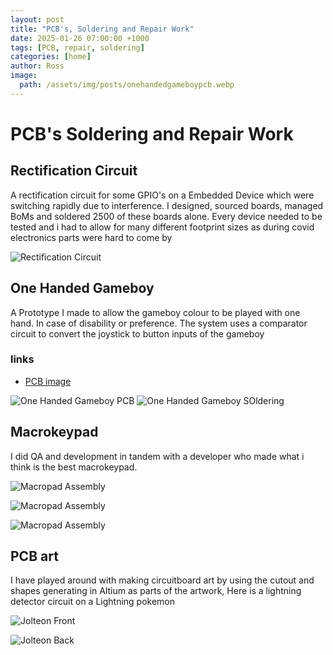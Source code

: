 ```yaml
---
layout: post
title: "PCB's, Soldering and Repair Work"
date: 2025-01-26 07:00:00 +1000
tags: [PCB, repair, soldering]
categories: [home]
author: Ross
image: 
  path: /assets/img/posts/onehandedgameboypcb.webp
---
```

# PCB's Soldering and Repair Work

## Rectification Circuit

A rectification circuit for some GPIO's on a Embedded Device which were switching rapidly due to interference. I designed, sourced boards, managed BoMs and soldered 2500 of these boards alone. Every device needed to be tested and i had to allow for many different footprint sizes as during covid electronics parts were hard to come by 

![Rectification Circuit](/assets/img/posts/gpiorectifier.webp)

## One Handed Gameboy

A Prototype I made to allow the gameboy colour to be played with one hand. In case of disability or preference. The system uses a comparator circuit to convert the joystick to button inputs of the gameboy 

### links
- [PCB image](https://i.imgur.com/bKZbaXB.gif)

![One Handed Gameboy PCB](/assets/img/posts/onehandedgameboypcb.webp)
![One Handed Gameboy SOldering](/assets/img/posts/onehandedgameboysoldering.webp)

## Macrokeypad

I did QA and development in tandem with a developer who made what i think is the best macrokeypad. 


![Macropad Assembly](/assets/img/posts/macrokeyboard.webp)

![Macropad Assembly](/assets/img/posts/macrokeyboard2.webp)

![Macropad Assembly](/assets/img/posts/macrokeypadcomplete.webp)

## PCB art

I have played around with making circuitboard art by using the cutout and shapes generating in Altium as parts of the artwork, Here is a lightning detector circuit on a Lightning pokemon

![Jolteon Front](/assets/img/posts/Jolteonfront.webp)

![Jolteon Back](/assets/img/posts/Jolteonback.webp)